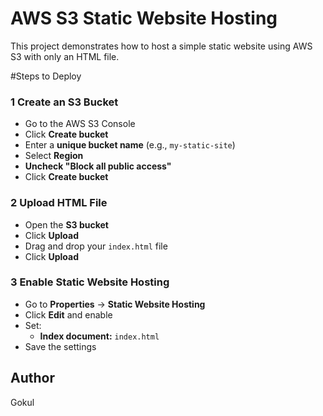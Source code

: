 # AWS S3 Static Website Hosting

This project demonstrates how to host a simple static website using AWS S3 with only an HTML file.

#Steps to Deploy

### 1 Create an S3 Bucket  
- Go to the AWS S3 Console  
- Click **Create bucket**  
- Enter a **unique bucket name** (e.g., `my-static-site`)  
- Select **Region**  
- **Uncheck "Block all public access"**  
- Click **Create bucket**  

### 2 Upload HTML File  
- Open the **S3 bucket**  
- Click **Upload**  
- Drag and drop your `index.html` file  
- Click **Upload**  

### 3 Enable Static Website Hosting  
- Go to **Properties** → **Static Website Hosting**  
- Click **Edit** and enable  
- Set:  
  - **Index document:** `index.html`  
- Save the settings  

## Author  
Gokul
